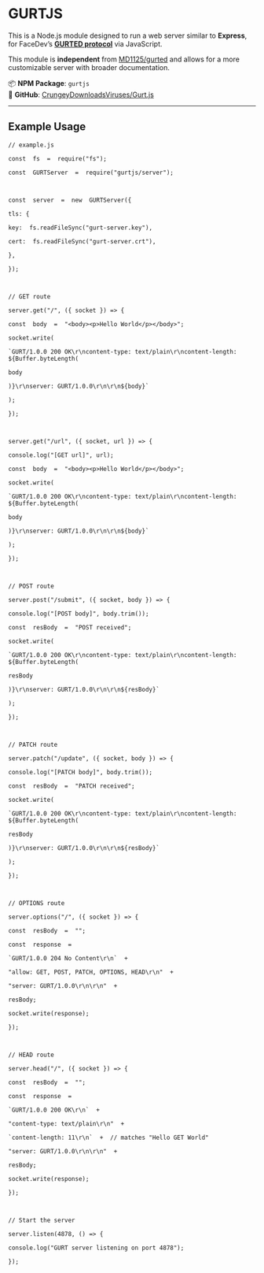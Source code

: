 
# GURTJS

This is a Node.js module designed to run a web server similar to **Express**, for FaceDev’s **[GURTED protocol](https://www.gurted.com/)** via JavaScript.  

This module is **independent** from [MD1125/gurted](https://github.com/MD1125/gurted) and allows for a more customizable server with broader documentation.

📦 **NPM Package**: `gurtjs`  
📖 **GitHub**: [CrungeyDownloadsViruses/Gurt.js](https://github.com/CrungeyDownloadsViruses/Gurt.js)  

---

## Example Usage

    // example.js
    
    const  fs  =  require("fs");
    
    const  GURTServer  =  require("gurtjs/server");
    
      
    
    const  server  =  new  GURTServer({
    
    tls: {
    
    key:  fs.readFileSync("gurt-server.key"),
    
    cert:  fs.readFileSync("gurt-server.crt"),
    
    },
    
    });
    
      
    
    // GET route
    
    server.get("/", ({ socket }) => {
    
    const  body  =  "<body><p>Hello World</p></body>";
    
    socket.write(
    
    `GURT/1.0.0 200 OK\r\ncontent-type: text/plain\r\ncontent-length: ${Buffer.byteLength(
    
    body
    
    )}\r\nserver: GURT/1.0.0\r\n\r\n${body}`
    
    );
    
    });
    
      
    
    server.get("/url", ({ socket, url }) => {
    
    console.log("[GET url]", url);
    
    const  body  =  "<body><p>Hello World</p></body>";
    
    socket.write(
    
    `GURT/1.0.0 200 OK\r\ncontent-type: text/plain\r\ncontent-length: ${Buffer.byteLength(
    
    body
    
    )}\r\nserver: GURT/1.0.0\r\n\r\n${body}`
    
    );
    
    });
    
      
    
    // POST route
    
    server.post("/submit", ({ socket, body }) => {
    
    console.log("[POST body]", body.trim());
    
    const  resBody  =  "POST received";
    
    socket.write(
    
    `GURT/1.0.0 200 OK\r\ncontent-type: text/plain\r\ncontent-length: ${Buffer.byteLength(
    
    resBody
    
    )}\r\nserver: GURT/1.0.0\r\n\r\n${resBody}`
    
    );
    
    });
    
      
    
    // PATCH route
    
    server.patch("/update", ({ socket, body }) => {
    
    console.log("[PATCH body]", body.trim());
    
    const  resBody  =  "PATCH received";
    
    socket.write(
    
    `GURT/1.0.0 200 OK\r\ncontent-type: text/plain\r\ncontent-length: ${Buffer.byteLength(
    
    resBody
    
    )}\r\nserver: GURT/1.0.0\r\n\r\n${resBody}`
    
    );
    
    });
    
      
    
    // OPTIONS route
    
    server.options("/", ({ socket }) => {
    
    const  resBody  =  "";
    
    const  response  =
    
    `GURT/1.0.0 204 No Content\r\n`  +
    
    "allow: GET, POST, PATCH, OPTIONS, HEAD\r\n"  +
    
    "server: GURT/1.0.0\r\n\r\n"  +
    
    resBody;
    
    socket.write(response);
    
    });
    
      
    
    // HEAD route
    
    server.head("/", ({ socket }) => {
    
    const  resBody  =  "";
    
    const  response  =
    
    `GURT/1.0.0 200 OK\r\n`  +
    
    "content-type: text/plain\r\n"  +
    
    `content-length: 11\r\n`  +  // matches "Hello GET World"
    
    "server: GURT/1.0.0\r\n\r\n"  +
    
    resBody;
    
    socket.write(response);
    
    });
    
      
    
    // Start the server
    
    server.listen(4878, () => {
    
    console.log("GURT server listening on port 4878");
    
    });

